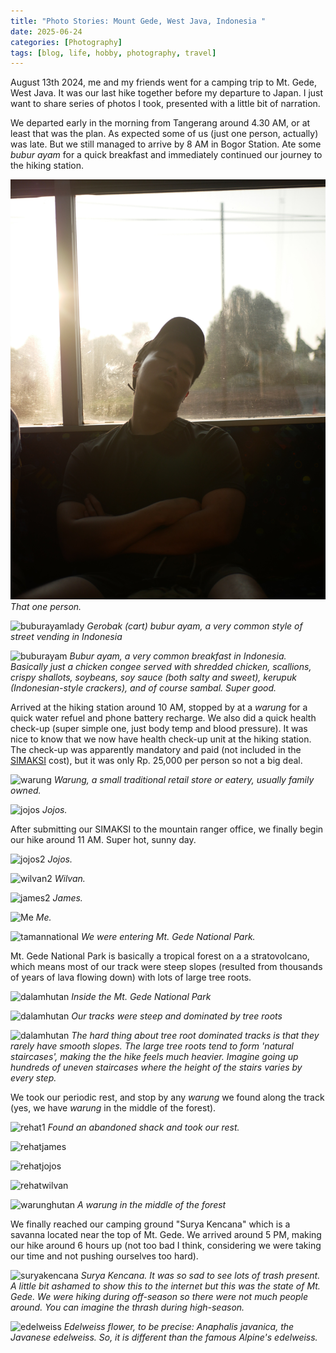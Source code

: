 ```yaml
---
title: "Photo Stories: Mount Gede, West Java, Indonesia "
date: 2025-06-24
categories: [Photography]
tags: [blog, life, hobby, photography, travel]
---
```


August 13th 2024, me and my friends went for a camping trip to Mt. Gede, West Java. It was our last hike together before my departure to Japan. I just want to share series of photos I took, presented with a little bit of narration.

We departed early in the morning from Tangerang around 4.30 AM, or at least that was the plan. As expected some of us (just one person, actually) was late. But we still managed to arrive by 8 AM in Bogor Station. Ate some *bubur ayam* for a quick breakfast and immediately continued our journey to the hiking station.

![perjalanan](/assets/img/GEDE2025/perjalananwilvan.jpg)
_That one person._

![buburayamlady](/assets/img/GEDE2025/buburayamlady.jpg)
_Gerobak (cart) bubur ayam, a very common style of street vending in Indonesia_

![buburayam](/assets/img/GEDE2025/buburayam.jpg)
_Bubur ayam, a very common breakfast in Indonesia. Basically just a chicken congee served with shredded chicken, scallions, crispy shallots, soybeans, soy sauce (both salty and sweet), kerupuk (Indonesian-style crackers), and of course sambal. Super good._

Arrived at the hiking station around 10 AM, stopped by at a *warung* for a quick water refuel and phone battery recharge. We also did a quick health check-up (super simple one, just body temp and blood pressure). It was nice to know that we now have health check-up unit at the hiking station. The check-up was apparently mandatory and paid (not included in the [SIMAKSI](https://en.wiktionary.org/wiki/simaksi) cost), but it was only Rp. 25,000 per person so not a big deal.

![warung](/assets/img/GEDE2025/warung.jpg)
_Warung, a small traditional retail store or eatery, usually family owned._

![jojos](/assets/img/GEDE2025/jojos.jpg)
_Jojos._

After submitting our SIMAKSI to the mountain ranger office, we finally begin our hike around 11 AM. Super hot, sunny day.

![jojos2](/assets/img/GEDE2025/jojos2.jpg)
_Jojos._

![wilvan2](/assets/img/GEDE2025/wilvan2.jpg)
_Wilvan._

![james2](/assets/img/GEDE2025/james2.jpg)
_James._

![Me](/assets/img/GEDE2025/jeevan2.jpg)
_Me._

![tamannational](/assets/img/GEDE2025/tamannasional.jpg)
_We were entering Mt. Gede National Park._

Mt. Gede National Park is basically a tropical forest on a a stratovolcano, which means most of our track were steep slopes (resulted from thousands of years of lava flowing down) with lots of large tree roots. 

![dalamhutan](/assets/img/GEDE2025/track1.jpg)
_Inside the Mt. Gede National Park_

![dalamhutan](/assets/img/GEDE2025/track2.jpg)
_Our tracks were steep and dominated by tree roots_

![dalamhutan](/assets/img/GEDE2025/track3.jpg)
_The hard thing about tree root dominated tracks is that they rarely have smooth slopes. The large tree roots tend to form 'natural staircases', making the the hike feels much heavier. Imagine going up hundreds of uneven staircases where the height of the stairs varies by every step._

We took our periodic rest, and stop by any *warung* we found along the track (yes, we have *warung* in the middle of the forest).

![rehat1](/assets/img/GEDE2025/rehat1.jpg)
_Found an abandoned shack and took our rest._

![rehatjames](/assets/img/GEDE2025/rehatjames.jpg)

![rehatjojos](/assets/img/GEDE2025/rehatjojos.jpg)

![rehatwilvan](/assets/img/GEDE2025/rehatwilvan.jpg)

![warunghutan](/assets/img/GEDE2025/warunghutan.jpg)
_A warung in the middle of the forest_

We finally reached our camping ground "Surya Kencana" which is a savanna located near the top of Mt. Gede. We arrived around 5 PM, making our hike around 6 hours up (not too bad I think, considering we were taking our time and not pushing ourselves too hard).

![suryakencana](/assets/img/GEDE2025/suryakencana.jpg)
_Surya Kencana. It was so sad to see lots of trash present. A little bit ashamed to show this to the internet but this was the state of Mt. Gede. We were hiking during off-season so there were not much people around. You can imagine the thrash during high-season._

![edelweiss](/assets/img/GEDE2025/edelweiss.jpg)
_Edelweiss flower, to be precise: Anaphalis javanica, the Javanese edelweiss. So, it is different than the famous Alpine's edelweiss._

